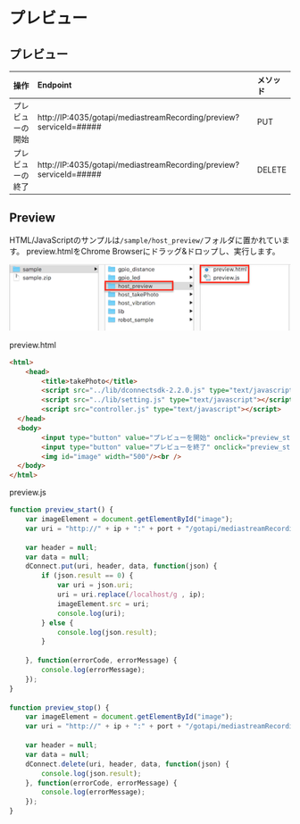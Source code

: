 # プレビュー

## プレビュー

|操作|Endpoint|メソッド|
|:--|:--|:--|
|プレビューの開始| http://IP:4035/gotapi/mediastreamRecording/preview?serviceId=##### | PUT |
|プレビューの終了| http://IP:4035/gotapi/mediastreamRecording/preview?serviceId=##### | DELETE |

## Preview

HTML/JavaScriptのサンプルは`/sample/host_preview/`フォルダに置かれています。
preview.htmlをChrome Browserにドラッグ&ドロップし、実行します。

![](/img/sample_preview.png)

preview.html

```html
<html>
    <head>
        <title>takePhoto</title>
        <script src="../lib/dconnectsdk-2.2.0.js" type="text/javascript"></script>
        <script src="../lib/setting.js" type="text/javascript"></script>
        <script src="controller.js" type="text/javascript"></script>
  </head>
  <body>
        <input type="button" value="プレビューを開始" onclick="preview_start();"/><br />
        <input type="button" value="プレビューを終了" onclick="preview_stop();"/><br />
        <img id="image" width="500"/><br />
  </body>
</html>
```

preview.js

```javascript
function preview_start() {
    var imageElement = document.getElementById("image");
    var uri = "http://" + ip + ":" + port + "/gotapi/mediastreamRecording/preview?serviceId=" + hostId;

    var header = null;
    var data = null;
    dConnect.put(uri, header, data, function(json) {
        if (json.result == 0) {
            var uri = json.uri;
            uri = uri.replace(/localhost/g , ip);
            imageElement.src = uri;
            console.log(uri);
        } else {
            console.log(json.result);
        }

    }, function(errorCode, errorMessage) {
        console.log(errorMessage);
    });
}

function preview_stop() {
    var imageElement = document.getElementById("image");
    var uri = "http://" + ip + ":" + port + "/gotapi/mediastreamRecording/preview?serviceId=" + hostId;

    var header = null;
    var data = null;
    dConnect.delete(uri, header, data, function(json) {
        console.log(json.result);
    }, function(errorCode, errorMessage) {
        console.log(errorMessage);
    });
}
```
